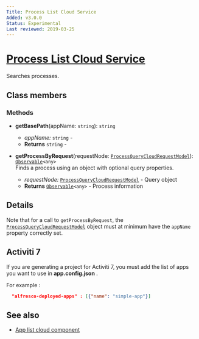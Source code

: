 ```yaml
---
Title: Process List Cloud Service
Added: v3.0.0
Status: Experimental
Last reviewed: 2019-03-25
---
```


# [Process List Cloud Service](../../../lib/process-services-cloud/src/lib/process/process-list/services/process-list-cloud.service.ts "Defined in process-list-cloud.service.ts")

Searches processes.

## Class members

### Methods

-   **getBasePath**(appName: `string`): `string`<br/>

    -   _appName:_ `string`  - 
    -   **Returns** `string` - 

-   **getProcessByRequest**(requestNode: [`ProcessQueryCloudRequestModel`](../../../lib/process-services-cloud/src/lib/process/process-list/models/process-cloud-query-request.model.ts)): [`Observable`](http://reactivex.io/documentation/observable.html)`<any>`<br/>
    Finds a process using an object with optional query properties.
    -   _requestNode:_ [`ProcessQueryCloudRequestModel`](../../../lib/process-services-cloud/src/lib/process/process-list/models/process-cloud-query-request.model.ts)  - Query object
    -   **Returns** [`Observable`](http://reactivex.io/documentation/observable.html)`<any>` - Process information

## Details

Note that for a call to `getProcessByRequest`, the
[`ProcessQueryCloudRequestModel`](../../../lib/process-services-cloud/src/lib/process/process-list/models/process-cloud-query-request.model.ts) object
must at minimum have the `appName` property correctly set.

## Activiti 7

If you are generating a project for Activiti 7, you must add the list of apps you want to use in **app.config.json** .

For example :

```json
  "alfresco-deployed-apps" : [{"name": "simple-app"}]
```

## See also

-   [App list cloud component](../components/app-list-cloud.component.md)
